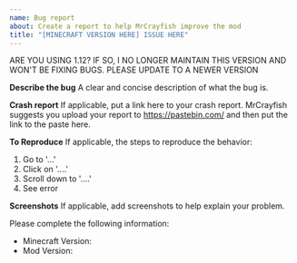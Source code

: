 ```yaml
---
name: Bug report
about: Create a report to help MrCrayfish improve the mod
title: "[MINECRAFT VERSION HERE] ISSUE HERE"
---
```


ARE YOU USING 1.12? IF SO, I NO LONGER MAINTAIN THIS VERSION AND WON'T BE FIXING BUGS. PLEASE UPDATE TO A NEWER VERSION

**Describe the bug**
A clear and concise description of what the bug is.

**Crash report**
If applicable, put a link here to your crash report. MrCrayfish suggests you upload your report to https://pastebin.com/ and then put the link to the paste here.

**To Reproduce**
If applicable, the steps to reproduce the behavior:
1. Go to '...'
2. Click on '....'
3. Scroll down to '....'
4. See error

**Screenshots**
If applicable, add screenshots to help explain your problem.

Please complete the following information:
- Minecraft Version:
- Mod Version:
